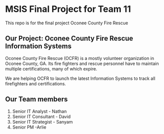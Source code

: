 # MSIS Final Project for Team 11
This repo is for the final project Oconee County Fire Rescue

## Our Project: Oconee County Fire Rescue Information Systems
Oconee County Fire Rescue (OCFR) is a mostly volunteer organization in Oconee County, GA. Its fire fighters and rescue personnel have to maintain multiple certifications, many of which expire.

We are helping OCFR to launch the latest Information Systems to track all firefighters and certifications.

## Our Team members
1. Senior IT Analyst - Nathan
2. Senior IT Consultant - David
3. Senior IT Strategist - Sanyam
4. Senior PM -Arlie
